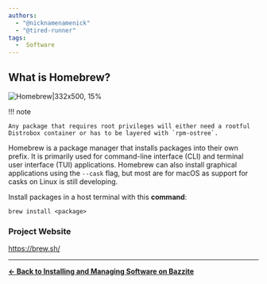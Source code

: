 ```yaml
---
authors:
  - "@nicknamenamenick"
  - "@tired-runner"
tags:
  -  Software
---
```


<!-- ANCHOR: METADATA -->
<!--{"url_discourse": "https://universal-blue.discourse.group/docs?topic=2639", "fetched_at": "2024-09-03 16:43:07.277727+00:00"}-->
<!-- ANCHOR_END: METADATA -->

## What is Homebrew?

![Homebrew|332x500, 15%](../img/Homebrew.png)

!!! note

    Any package that requires root privileges will either need a rootful Distrobox container or has to be layered with `rpm-ostree`.

Homebrew is a package manager that installs packages into their own prefix. It is primarily used for command-line interface (CLI) and terminal user interface (TUI) applications. Homebrew can also install graphical applications using the `--cask` flag, but most are for macOS as support for casks on Linux is still developing.

Install packages in a host terminal with this **command**:

```
brew install <package>
```

### Project Website

https://brew.sh/

<hr>

[ **← Back to Installing and Managing Software on Bazzite**](./index.md)
